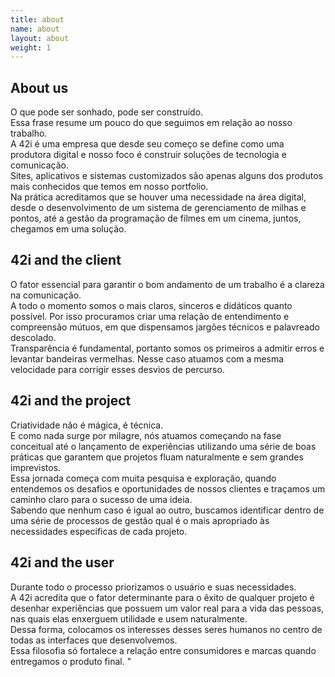 ```yaml
---
title: about
name: about
layout: about
weight: 1
---
```


## About us

<span class="dropcap">O</span> que pode ser sonhado, pode ser construído.  
Essa frase resume um pouco do que seguimos em relação ao nosso trabalho.  
A 42i é uma empresa que desde seu começo se define como uma produtora digital e nosso foco é construir soluções de tecnologia e comunicação.  
Sites, aplicativos e sistemas customizados são apenas alguns dos produtos mais conhecidos que temos em nosso portfolio.  
Na prática acreditamos que se houver uma necessidade na área digital, desde o desenvolvimento de um sistema de gerenciamento de milhas e pontos, até a gestão da programação de filmes em um cinema, juntos, chegamos em uma solução.

## 42i and the client

<span class="dropcap">O</span> fator essencial para garantir o bom andamento de um trabalho é a clareza na comunicação.  
A todo o momento somos o mais claros, sinceros e didáticos quanto possível. Por isso procuramos criar
uma relação de entendimento e compreensão mútuos, em que dispensamos jargões técnicos e palavreado descolado.  
Transparência é fundamental, portanto somos os primeiros a admitir erros e levantar bandeiras vermelhas. Nesse caso atuamos com a mesma velocidade para corrigir esses desvios de percurso.

## 42i and the project

<span class="dropcap">C</span>riatividade não é mágica, é técnica.  
E como nada surge por milagre, nós atuamos começando na fase conceitual até o lançamento
de experiências utilizando uma série de boas práticas que garantem que projetos fluam naturalmente
e sem grandes imprevistos.  
Essa jornada começa com muita pesquisa e exploração, quando entendemos os desafios e oportunidades de nossos clientes e traçamos um caminho claro para o sucesso de uma ideia.  
Sabendo que nenhum caso é igual ao outro, buscamos identificar dentro de uma série de processos de gestão qual é o mais apropriado às necessidades especificas de cada projeto.

## 42i and the user

<span class="dropcap">D</span>urante todo o processo priorizamos o usuário e suas necessidades.  
A 42i acredita que o fator determinante para o êxito de qualquer projeto é desenhar experiências que possuem um valor real para a vida das pessoas, nas quais elas enxerguem utilidade e usem naturalmente.  
Dessa forma, colocamos os interesses desses seres humanos no centro de todas as interfaces que desenvolvemos.  
Essa filosofia só fortalece a relação entre consumidores e marcas quando entregamos o produto final.
"
